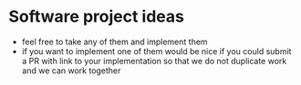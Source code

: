 # Software project ideas

* feel free to take any of them and implement them
* if you want to implement one of them would be nice if you could submit a PR with link to your implementation so that we do not duplicate work and we can work together